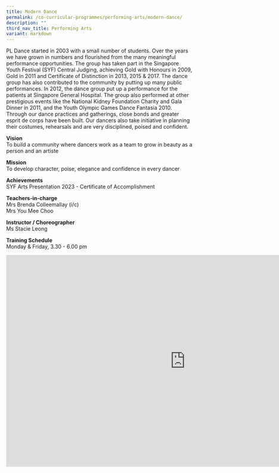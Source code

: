 ```yaml
---
title: Modern Dance
permalink: /co-curricular-programmes/performing-arts/modern-dance/
description: ""
third_nav_title: Performing Arts
variant: markdown
---
```

PL Dance started in 2003 with a small number of students. Over the years we have grown in numbers and flourished from the many meaningful performance opportunities. The group has taken part in the Singapore Youth Festival (SYF) Central Judging, achieving Gold with Honours in 2009, Gold in 2011 and Certificate of Distinction in 2013, 2015 &amp; 2017. The dance group has also contributed to the community by putting up many public performances. In 2012, the dance group put up a performance for the patients at Singapore General Hospital. The group also performed at other prestigious events like the National Kidney Foundation Charity and Gala Dinner in 2011, and the Youth Olympic Games Dance Fantasia 2010. Through our dance practices and gatherings, close bonds and greater esprit de corps have been built. Our dancers also take initiative in planning their costumes, rehearsals and are very disciplined, poised and confident.  

  
**Vision**  <br>
To build a community where dancers work as a team to grow in beauty as a person and an artiste
  
**Mission**  <br>
To develop character, poise, elegance and confidence in every dancer  
  
**Achievements**  <br>
SYF Arts Presentation 2023 - Certificate of Accomplishment

**Teachers-in-charge**  <br>
Mrs Brenda Colleemallay (i/c)  <br>
Mrs You Mee Choo

**Instructor / Choreographer**  <br>
Ms Stacie Leong  
  
**Training Schedule**  <br>
Monday &amp; Friday, 3.30 - 6.00 pm

<iframe allowfullscreen="true" height="569" width="960" frameborder="0" src="https://docs.google.com/presentation/d/1z1SM4LnFap_XYA8RGcaZzztd5yG6gugB0B6GjqYG_Gw/embed?start=true&amp;loop=true&amp;delayms=3000"></iframe>